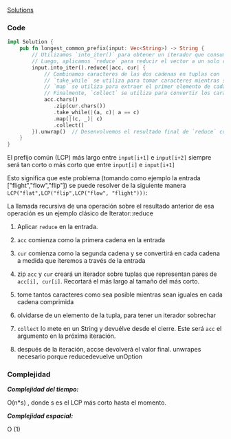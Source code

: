 [Solutions](https://leetcode.com/problems/longest-common-prefix/solutions/3244957/idiomatic-and-elegant-rust-solution/)

### Code 

```rust
impl Solution {
    pub fn longest_common_prefix(input: Vec<String>) -> String {
        // Utilizamos `into_iter()` para obtener un iterador que consume el vector.
        // Luego, aplicamos `reduce` para reducir el vector a un solo resultado.
        input.into_iter().reduce(|acc, cur| {
            // Combinamos caracteres de las dos cadenas en tuplas con `zip`.
            // `take_while` se utiliza para tomar caracteres mientras sean iguales.
            // `map` se utiliza para extraer el primer elemento de cada tupla (caracteres iguales).
            // Finalmente, `collect` se utiliza para convertir los caracteres en una cadena.
            acc.chars()
               .zip(cur.chars())
               .take_while(|(a, c)| a == c)
               .map(|(c, _)| c)
               .collect()
        }).unwrap()  // Desenvolvemos el resultado final de `reduce` con `unwrap`.
    }
}
```

El prefijo común (LCP) más largo entre `input[i+1]` e `input[i+2]` siempre será tan corto o más corto que entre `input[i]` e `input[i+1]`

Esto significa que este problema (tomando como ejemplo la entrada ["flight","flow","flip"]) se puede resolver de la siguiente manera `LCP("flat",LCP("flip",LCP("flow", "flight")))`:

La llamada recursiva de una operación sobre el resultado anterior de esa operación es un ejemplo clásico de Iterator::reduce


1. Aplicar `reduce` en la entrada.

2. `acc` comienza como la primera cadena en la entrada

3. `cur` comienza como la segunda cadena y se convertirá en cada cadena a medida que iteremos a través de la entrada

4. zip `acc` y `cur` creará un iterador sobre tuplas que representan pares de `acc[i], cur[i]`. Recortará el más largo al tamaño del más corto.

5. tome tantos caracteres como sea posible mientras sean iguales en cada cadena comprimida

6. olvidarse de un elemento de la tupla, para tener un iterador sobrechar

7. `collect` lo mete en un String y devuélve desde el cierre. Este será `acc` el argumento en la próxima iteración.

8. después de la iteración, accse devolverá el valor final. unwrapes necesario porque reducedevuelve unOption

### Complejidad

***Complejidad del tiempo:***

O(n*s) , donde s es el LCP más corto hasta el momento.

***Complejidad espacial:***

O (1)